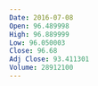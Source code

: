 ```yaml
---
Date: 2016-07-08
Open: 96.489998
High: 96.889999
Low: 96.050003
Close: 96.68
Adj Close: 93.411301
Volume: 28912100
---
```

